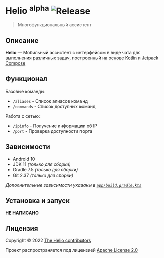 # Helio <sup>alpha</sup> ![Release](https://img.shields.io/github/v/release/hepller/HelioApp)

> Многофункциональный ассистент

## Описание

__Helio__ — Мобильный ассистент с интерфейсом в виде чата для выполнения различных задач, построенный на основе
[Kotlin](https://kotlinlang.org/) и [Jetpack Compose](https://developer.android.com/jetpack/compose)

## Функционал

Базовые команды:
- `/aliases` - Список алиасов команд
- `/commands` - Список доступных команд

Работа с сетью:
- `/ipinfo` - Получение информации об IP
- `/port` - Проверка доступности порта

## Зависимости

- Android 10
- JDK 11 *(только для сборки)*
- Gradle 7.5 *(только для сборки)*
- Git 2.37 *(только для сборки)*

*Дополнительные зависимости указаны в [`app/build.gradle.kts`](app/build.gradle.kts)*

## Установка и запуск

__НЕ НАПИСАНО__

## Лицензия

Copyright © 2022 [The Helio contributors](contributors.md)

Проект распространяется под лицензией [Apache License 2.0](license)